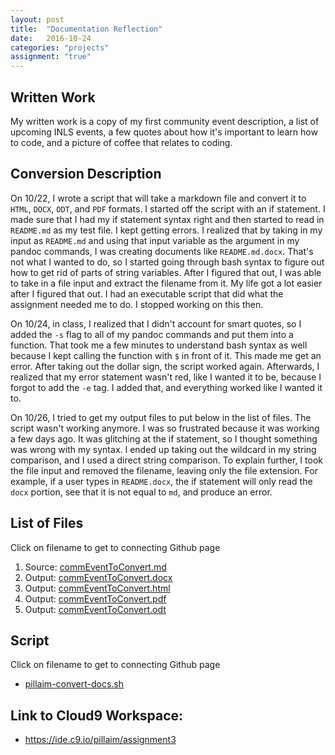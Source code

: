 ```yaml
---
layout: post
title:  "Documentation Reflection"
date:   2016-10-24
categories: "projects"
assignment: "true"
---
```


## Written Work
My written work is a copy of my first community event description, a list of upcoming INLS events, a few quotes about how it's important to learn how to code, and a picture of coffee that relates to coding.

## Conversion Description
On 10/22, I wrote a script that will take a markdown file and convert it to `HTML`, `DOCX`, `ODT`, and `PDF` formats. I started off the script with an if statement. I made sure that I had my if statement syntax right and then started to read in `README.md` as my test file. I kept getting errors. I realized that by taking in my input as `README.md` and using that input variable as the argument in my pandoc commands, I was creating documents like `README.md.docx`. That's not what I wanted to do, so I started going through bash syntax to figure out how to get rid of parts of string variables. After I figured that out, I was able to take in a file input and extract the filename from it. My life got a lot easier after I figured that out. I had an executable script that did what the assignment needed me to do. I stopped working on this then.

On 10/24, in class, I realized that I didn't account for smart quotes, so I added the `-s` flag to all of my pandoc commands and put them into a function. That took me a few minutes to understand bash syntax as well because I kept calling the function with `$` in front of it. This made me get an error. After taking out the dollar sign, the script worked again. Afterwards, I realized that my error statement wasn't red, like I wanted it to be, because I forgot to add the `-e` tag. I added that, and everything worked like I wanted it to.

On 10/26, I tried to get my output files to put below in the list of files. The script wasn't working anymore. I was so frustrated because it was working a few days ago. It was glitching at the if statement, so I thought something was wrong with my syntax. I ended up taking out the wildcard in my string comparison, and I used a direct string comparison. To explain further, I took the file input and removed the filename, leaving only the file extension. For example, if a user types in `README.docx`, the if statement will only read the `docx` portion, see that it is not equal to `md`, and produce an error.

## List of Files

  Click on filename to get to connecting Github page

1. Source: [commEventToConvert.md](https://github.com/inls161/assignment-3-pillaim/blob/5489558d33704c6939ae7f7e14aabb87a551fa24/commEventToConvert.md)
2. Output: [commEventToConvert.docx](https://github.com/inls161/assignment-3-pillaim/blob/ff8f2b6276999f290f9d28cdcff8a157bdac905b/commEventToConvert.docx)
3. Output: [commEventToConvert.html](https://github.com/inls161/assignment-3-pillaim/blob/ff8f2b6276999f290f9d28cdcff8a157bdac905b/commEventToConvert.html)
4. Output: [commEventToConvert.pdf](https://github.com/inls161/assignment-3-pillaim/blob/ff8f2b6276999f290f9d28cdcff8a157bdac905b/commEventToConvert.pdf)
5. Output: [commEventToConvert.odt](https://github.com/inls161/assignment-3-pillaim/blob/ff8f2b6276999f290f9d28cdcff8a157bdac905b/commEventToConvert.odt)

## Script

  Click on filename to get to connecting Github page

- [pillaim-convert-docs.sh](https://github.com/inls161/assignment-3-pillaim/commit/0309cab0863296de9a3d723c25887657d20b82d0)

## Link to Cloud9 Workspace:

- <https://ide.c9.io/pillaim/assignment3>
